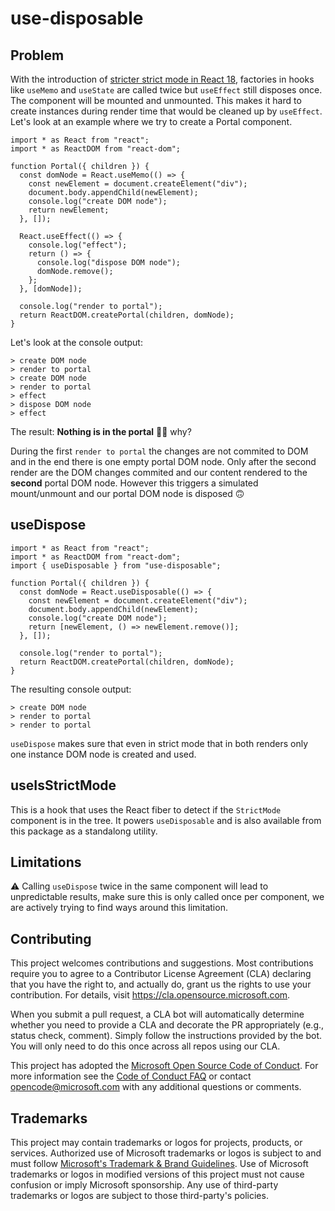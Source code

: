 # use-disposable

## Problem

With the introduction of [stricter strict mode in React 18](https://github.com/reactwg/react-18/discussions/19), factories
in hooks like `useMemo` and `useState` are called twice but `useEffect` still disposes once. The component will be mounted and unmounted. This makes
it hard to create instances during render time that would be cleaned up by `useEffect`. Let's look at an example
where we try to create a Portal component.

```tsx
import * as React from "react";
import * as ReactDOM from "react-dom";

function Portal({ children }) {
  const domNode = React.useMemo(() => {
    const newElement = document.createElement("div");
    document.body.appendChild(newElement);
    console.log("create DOM node");
    return newElement;
  }, []);

  React.useEffect(() => {
    console.log("effect");
    return () => {
      console.log("dispose DOM node");
      domNode.remove();
    };
  }, [domNode]);

  console.log("render to portal");
  return ReactDOM.createPortal(children, domNode);
}
```

Let's look at the console output:

```
> create DOM node
> render to portal
> create DOM node
> render to portal
> effect
> dispose DOM node
> effect
```

The result: **Nothing is in the portal** 🚨🚨 why?

During the first `render to portal` the changes are not commited to DOM and in the end there is one empty
portal DOM node. Only after the second render are the DOM changes commited and our content rendered to the
**second** portal DOM node. However this triggers a simulated mount/unmount and our portal DOM
node is disposed 🙃

## useDispose

```tsx
import * as React from "react";
import * as ReactDOM from "react-dom";
import { useDisposable } from "use-disposable";

function Portal({ children }) {
  const domNode = React.useDisposable(() => {
    const newElement = document.createElement("div");
    document.body.appendChild(newElement);
    console.log("create DOM node");
    return [newElement, () => newElement.remove()];
  }, []);

  console.log("render to portal");
  return ReactDOM.createPortal(children, domNode);
}
```

The resulting console output:

```
> create DOM node
> render to portal
> render to portal
```

`useDispose` makes sure that even in strict mode that in both renders only one instance DOM node is created and used.

## useIsStrictMode

This is a hook that uses the React fiber to detect if the `StrictMode` component is in the tree. It powers `useDisposable` and
is also available from this package as a standalong utility.

## Limitations

⚠️ Calling `useDispose` twice in the same component will lead to unpredictable results, make sure this is only called once
per component, we are actively trying to find ways around this limitation.

## Contributing

This project welcomes contributions and suggestions. Most contributions require you to agree to a
Contributor License Agreement (CLA) declaring that you have the right to, and actually do, grant us
the rights to use your contribution. For details, visit https://cla.opensource.microsoft.com.

When you submit a pull request, a CLA bot will automatically determine whether you need to provide
a CLA and decorate the PR appropriately (e.g., status check, comment). Simply follow the instructions
provided by the bot. You will only need to do this once across all repos using our CLA.

This project has adopted the [Microsoft Open Source Code of Conduct](https://opensource.microsoft.com/codeofconduct/).
For more information see the [Code of Conduct FAQ](https://opensource.microsoft.com/codeofconduct/faq/) or
contact [opencode@microsoft.com](mailto:opencode@microsoft.com) with any additional questions or comments.

## Trademarks

This project may contain trademarks or logos for projects, products, or services. Authorized use of Microsoft
trademarks or logos is subject to and must follow
[Microsoft's Trademark & Brand Guidelines](https://www.microsoft.com/en-us/legal/intellectualproperty/trademarks/usage/general).
Use of Microsoft trademarks or logos in modified versions of this project must not cause confusion or imply Microsoft sponsorship.
Any use of third-party trademarks or logos are subject to those third-party's policies.
